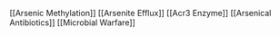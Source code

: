 [[Arsenic Methylation]]
[[Arsenite Efflux]]
[[Acr3 Enzyme]]
[[Arsenical Antibiotics]]
[[Microbial Warfare]]
